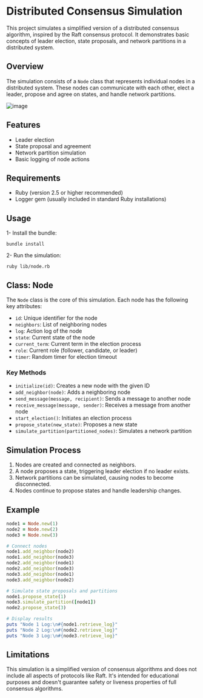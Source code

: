 # Distributed Consensus Simulation

This project simulates a simplified version of a distributed consensus algorithm, inspired by the Raft consensus protocol. It demonstrates basic concepts of leader election, state proposals, and network partitions in a distributed system.

## Overview

The simulation consists of a `Node` class that represents individual nodes in a distributed system. These nodes can communicate with each other, elect a leader, propose and agree on states, and handle network partitions.

![image](https://github.com/user-attachments/assets/bf81a028-0453-419c-a553-86bf16d7decb)

## Features

- Leader election
- State proposal and agreement
- Network partition simulation
- Basic logging of node actions

## Requirements

- Ruby (version 2.5 or higher recommended)
- Logger gem (usually included in standard Ruby installations)

## Usage

1- Install the bundle:
  ```
  bundle install
  ```
2- Run the simulation:
   ```
   ruby lib/node.rb
   ```

## Class: Node

The `Node` class is the core of this simulation. Each node has the following key attributes:

- `id`: Unique identifier for the node
- `neighbors`: List of neighboring nodes
- `log`: Action log of the node
- `state`: Current state of the node
- `current_term`: Current term in the election process
- `role`: Current role (follower, candidate, or leader)
- `timer`: Random timer for election timeout

### Key Methods

- `initialize(id)`: Creates a new node with the given ID
- `add_neighbor(node)`: Adds a neighboring node
- `send_message(message, recipient)`: Sends a message to another node
- `receive_message(message, sender)`: Receives a message from another node
- `start_election()`: Initiates an election process
- `propose_state(new_state)`: Proposes a new state
- `simulate_partition(partitioned_nodes)`: Simulates a network partition

## Simulation Process

1. Nodes are created and connected as neighbors.
2. A node proposes a state, triggering leader election if no leader exists.
3. Network partitions can be simulated, causing nodes to become disconnected.
4. Nodes continue to propose states and handle leadership changes.

## Example

```ruby
node1 = Node.new(1)
node2 = Node.new(2)
node3 = Node.new(3)

# Connect nodes
node1.add_neighbor(node2)
node1.add_neighbor(node3)
node2.add_neighbor(node1)
node2.add_neighbor(node3)
node3.add_neighbor(node1)
node3.add_neighbor(node2)

# Simulate state proposals and partitions
node1.propose_state(1)
node3.simulate_partition([node1])
node2.propose_state(3)

# Display results
puts "Node 1 Log:\n#{node1.retrieve_log}"
puts "Node 2 Log:\n#{node2.retrieve_log}"
puts "Node 3 Log:\n#{node3.retrieve_log}"
```

## Limitations

This simulation is a simplified version of consensus algorithms and does not include all aspects of protocols like Raft. It's intended for educational purposes and doesn't guarantee safety or liveness properties of full consensus algorithms.
